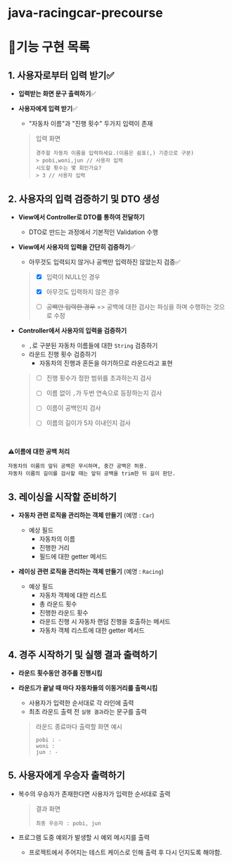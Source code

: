 # java-racingcar-precourse

# 📄기능 구현 목록

## 1. 사용자로부터 입력 받기✅

- **입력받는 화면 문구 출력하기**✅


- **사용자에게 입력 받기**✅
    - "자동차 이름"과 "진행 횟수" 두가지 입력이 존재

  > 입력 화면
  > ```
  > 경주할 자동차 이름을 입력하세요.(이름은 쉼표(,) 기준으로 구분)
  > > pobi,woni,jun // 사용자 입력
  > 시도할 횟수는 몇 회인가요?
  > > 3 // 사용자 입력
  > ```

## 2. 사용자의 입력 검증하기 및 DTO 생성

- **View에서 Controller로 DTO를 통하여 전달하기**
    - DTO로 만드는 과정에서 기본적인 Validation 수행


- **View에서 사용자의 입력을 간단히 검증하기**✅
    - 아무것도 입력되지 않거나 공백만 입력하진 않았는지 검증✅

  > - [x] 입력이 NULL인 경우
  >
  > - [x] 아무것도 입력하지 않은 경우
  >
  > - [ ] ~~공백만 입력한 경우~~ => 공백에 대한 검사는 파싱을 하며 수행하는 것으로 수정


- **Controller에서 사용자의 입력을 검증하기**
    - `,`로 구분된 자동차 이름들에 대한 `String` 검증하기
    - 라운드 진행 횟수 검증하기
        - 자동차의 진행과 혼돈을 야기하므로 라운드라고 표현

  > - [ ] 진행 횟수가 정한 범위를 초과하는지 검사
  >
  > - [ ] 이름 없이 `,`가 두번 연속으로 등장하는지 검사
  >
  > - [ ] 이름이 공백인지 검사
  >
  > - [ ] 이름의 길이가 5자 이내인지 검사

<br>

**⚠️이름에 대한 공백 처리**

    자동차의 이름의 앞뒤 공백은 무시하며, 중간 공백은 허용.
    자동차 이름의 길이를 검사할 때는 앞뒤 공백을 trim한 뒤 길이 판단.

## 3. 레이싱을 시작할 준비하기

- **자동차 관련 로직을 관리하는 객체 만들기** (예명 : `Car`)
    - 예상 필드
        - 자동차의 이름
        - 진행한 거리
        - 필드에 대한 getter 메서드


- **레이싱 관련 로직을 관리하는 객체 만들기** (예명 : `Racing`)
    - 예상 필드
        - 자동차 객체에 대한 리스트
        - 총 라운드 횟수
        - 진행한 라운드 횟수
        - 라운드 진행 시 자동차 랜덤 진행을 호출하는 메서드
        - 자동차 객체 리스트에 대한 getter 메서드

## 4. 경주 시작하기 및 실행 결과 출력하기

- **라운드 횟수동안 경주를 진행시킴**


- **라운드가 끝날 때 마다 자동차들의 이동거리를 출력시킴**
    - 사용자가 입력한 순서대로 각 라인에 출력
    - 최초 라운드 출력 전 `실행 결과`라는 문구를 출력

  > 라운드 종료마다 출력할 화면 예시
  >   ```text
  >   pobi : -
  >   woni : 
  >   jun : -
  > 
  >   ```

## 5. 사용자에게 우승자 출력하기

- 복수의 우승자가 존재한다면 사용자가 입력한 순서대로 출력

  > 결과 화면
  > ```text
  > 최종 우승자 : pobi, jun
  > ```

- 프로그램 도중 예외가 발생할 시 예외 메시지를 출력
    - 프로젝트에서 주어지는 테스트 케이스로 인해 출력 후 다시 던지도록 해야함.
